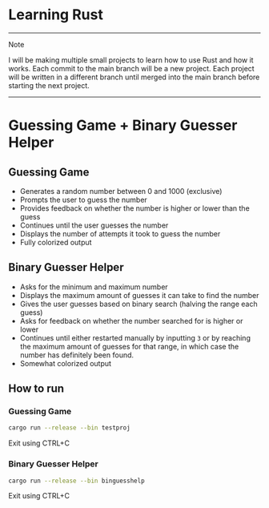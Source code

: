 # Learning Rust

---

> [!Note]
> I will be making multiple small projects to learn how to 
> use Rust and how it works. Each commit to the main branch will be a new
> project. Each project will be written in a different branch until merged into
> the main branch before starting the next project.

---

# Guessing Game + Binary Guesser Helper

## Guessing Game
- Generates a random number between 0 and 1000 (exclusive)
- Prompts the user to guess the number
- Provides feedback on whether the number is higher or lower than the
guess
- Continues until the user guesses the number
- Displays the number of attempts it took to guess the number
- Fully colorized output

## Binary Guesser Helper
- Asks for the minimum and maximum number
- Displays the maximum amount of guesses it can take to find the number
- Gives the user guesses based on binary search (halving the range each guess)
- Asks for feedback on whether the number searched for is higher or lower
- Continues until either restarted manually by inputting `3` or by reaching 
  the maximum amount of guesses for that range, in which case the number has
  definitely been found.
- Somewhat colorized output

## How to run
### Guessing Game
```bash
cargo run --release --bin testproj
```
Exit using CTRL+C

### Binary Guesser Helper
```bash
cargo run --release --bin binguesshelp
```
Exit using CTRL+C